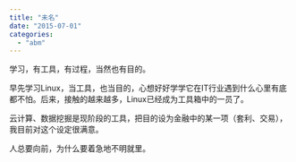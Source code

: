 ```yaml
---
title: "未名"
date: "2015-07-01"
categories: 
  - "abm"
---
```


学习，有工具，有过程，当然也有目的。

早先学习Linux，当工具，也当目的，心想好好学学它在IT行业遇到什么心里有底都不怕。后来，接触的越来越多，Linux已经成为工具箱中的一员了。

云计算、数据挖掘是现阶段的工具，把目的设为金融中的某一项（套利、交易），我目前对这个设定很满意。

人总要向前，为什么要着急地不明就里。
